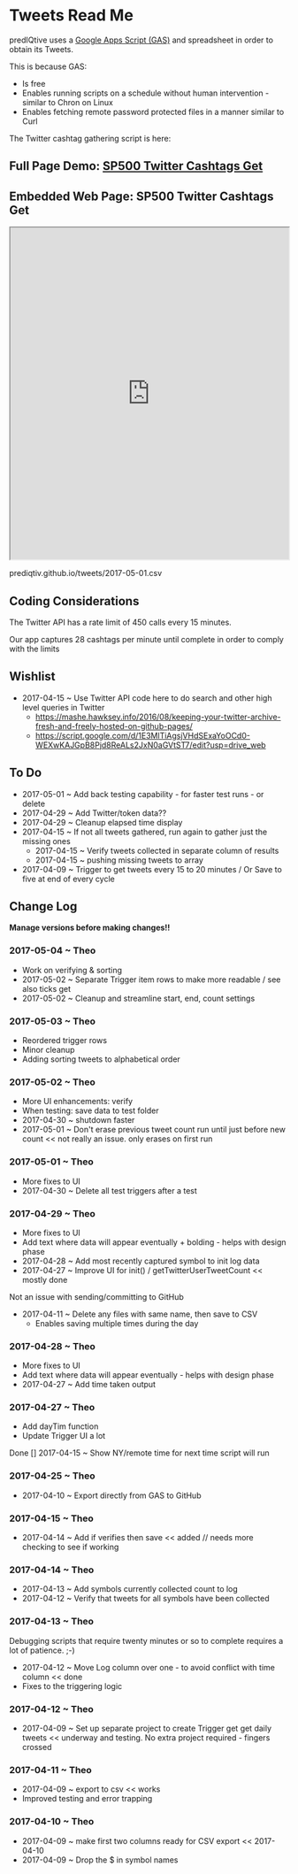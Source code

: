 <span style=display:none; >[You are now in a GitHub source code view - click this link to view Read Me file as a web page]( http://predIQtiv.github.io/ "View file as a web page." )
</span>


Tweets Read Me
===


predIQtive uses a [Google Apps Script (GAS)]( https://developers.google.com/apps-script/ ) and spreadsheet in order to obtain its Tweets.

This is because GAS:

* Is free
* Enables running scripts on a schedule without human intervention - similar to Chron on Linux
* Enables fetching remote password protected files in a manner similar to Curl

The Twitter cashtag gathering script is here:

## Full Page Demo: [SP500 Twitter Cashtags Get]( https://docs.google.com/spreadsheets/d/1ySMstriI4Fb93CXp8_dF1FKK9dJXvuzMmjyHzpRN5KY/edit#gid=0 )

## Embedded Web Page: SP500 Twitter Cashtags Get

<iframe src="https://docs.google.com/spreadsheets/d/1ySMstriI4Fb93CXp8_dF1FKK9dJXvuzMmjyHzpRN5KY/pubhtml?gid=1328191743&amp;single=true&amp;widget=true&amp;headers=false" width=100% height=600px ></iframe>


prediqtiv.github.io/tweets/2017-05-01.csv

## Coding Considerations

The Twitter API has a rate limit of 450 calls every 15 minutes.

Our app captures 28 cashtags per minute until complete in order to comply with the limits


## Wishlist

* 2017-04-15 ~ Use Twitter API code here to do search and other high level queries in Twitter
	* https://mashe.hawksey.info/2016/08/keeping-your-twitter-archive-fresh-and-freely-hosted-on-github-pages/
	* https://script.google.com/d/1E3MlTiAgsjVHdSExaYoOCd0-WEXwKAJGpB8Pjd8ReALs2JxN0aGVtST7/edit?usp=drive_web

## To Do



* 2017-05-01 ~ Add back testing capability - for faster test runs - or delete
* 2017-04-29 ~ Add Twitter/token data??
* 2017-04-29 ~ Cleanup elapsed time display
* 2017-04-15 ~ If not all tweets gathered, run again to gather just the missing ones
	* 2017-04-15 ~ Verify tweets collected in separate column of results
	* 2017-04-15 ~ pushing missing tweets to array
* 2017-04-09 ~ Trigger to get tweets every 15 to 20 minutes  / Or Save to five at end of every cycle


## Change Log

****Manage versions before making changes!!****


### 2017-05-04 ~ Theo

* Work on verifying & sorting
* 2017-05-02 ~ Separate Trigger item rows to make more readable / see also ticks get
* 2017-05-02 ~ Cleanup  and streamline start, end, count settings


### 2017-05-03 ~ Theo

* Reordered trigger rows
* Minor cleanup
* Adding sorting tweets to alphabetical order

### 2017-05-02 ~ Theo

* More UI enhancements: verify
* When testing: save data to test folder
* 2017-04-30 ~ shutdown faster
* 2017-05-01 ~ Don't erase previous tweet count run until just before new count << not really an issue. only erases on first run

### 2017-05-01 ~ Theo

* More fixes to UI
* 2017-04-30 ~ Delete all test triggers after a test


### 2017-04-29 ~ Theo

* More fixes to UI
* Add text where data will appear eventually + bolding - helps with design phase
* 2017-04-28 ~ Add most recently captured symbol to init log data
* 2017-04-27 ~ Improve UI for init() / getTwitterUserTweetCount << mostly done

Not an issue with sending/committing to GitHub
* 2017-04-11 ~ Delete any files with same name, then save to CSV
	* Enables saving multiple times during the day

### 2017-04-28 ~ Theo
* More fixes to UI
* Add text where data will appear eventually - helps with design phase
* 2017-04-27 ~ Add time taken output

### 2017-04-27 ~ Theo


* Add dayTim function
* Update Trigger UI a lot

Done
[] 2017-04-15 ~ Show NY/remote time for next time script will run

### 2017-04-25 ~ Theo

* 2017-04-10 ~ Export directly from GAS to GitHub

### 2017-04-15 ~ Theo

* 2017-04-14 ~ Add if verifies then save << added // needs more checking to see if working

### 2017-04-14 ~ Theo

* 2017-04-13 ~ Add symbols currently collected count to log
* 2017-04-12 ~ Verify that tweets for all symbols have been collected


### 2017-04-13 ~ Theo

Debugging scripts that require twenty minutes or so to complete requires a lot of patience. ;-)

* 2017-04-12 ~ Move Log column over one - to avoid conflict with time column << done
* Fixes to the triggering logic

### 2017-04-12 ~ Theo

* 2017-04-09 ~ Set up separate project to create Trigger get get daily tweets << underway and testing. No extra project required - fingers crossed


### 2017-04-11 ~ Theo

* 2017-04-09 ~ export to csv << works
* Improved testing and error trapping


### 2017-04-10 ~ Theo

* 2017-04-09 ~ make first two columns ready for CSV export << 2017-04-10
* 2017-04-09 ~ Drop the $ in symbol names

